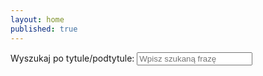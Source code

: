 ```yaml
---
layout: home
published: true
---
```


<div class="search-engine">
  <label>
    Wyszukaj po tytule/podtytule:
    <input class="search-value" placeholder="Wpisz szukaną frazę"/>
  </label>

  <div class="search-results"></div>
  
  <script type="text/javascript" src="./src/fetch.js"></script>
<script type="text/javascript" src="./src/search.js"></script>

 <script type="text/javascript">

  // New search using example options
  const search = new jekyllSearch(
    'https://alembic.darn.es/assets/search.json',
    '#search',
    '#list',
    'https://alembic.darn.es'
  );

  // Initialise
  search.init();

</script>
 
</div>
